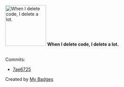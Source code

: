 <img src="https://my-badges.github.io/my-badges/mass-delete-commit.png" alt="When I delete code, I delete a lot." title="When I delete code, I delete a lot." width="128">
<strong>When I delete code, I delete a lot.</strong>
<br><br>

Commits:

- <a href="https://github.com/dwesh163/raspberrypi-Ansible/commit/7ae6725ccc3b5e0465fae24c509738f2c5622ef5">7ae6725</a>


Created by <a href="https://github.com/my-badges/my-badges">My Badges</a>
